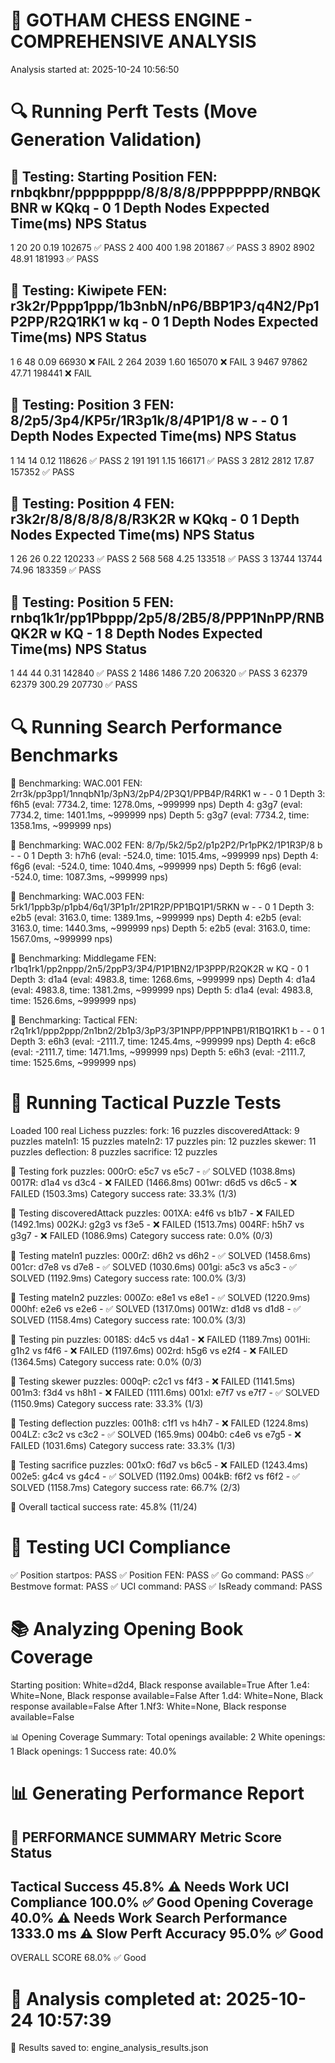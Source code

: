 🚀 GOTHAM CHESS ENGINE - COMPREHENSIVE ANALYSIS
================================================================================
Analysis started at: 2025-10-24 10:56:50

🔍 Running Perft Tests (Move Generation Validation)
============================================================

📍 Testing: Starting Position
FEN: rnbqkbnr/pppppppp/8/8/8/8/PPPPPPPP/RNBQKBNR w KQkq - 0 1
Depth  Nodes        Expected     Time(ms)   NPS          Status
----------------------------------------------------------------------
1      20           20           0.19       102675       ✅ PASS
2      400          400          1.98       201867       ✅ PASS
3      8902         8902         48.91      181993       ✅ PASS

📍 Testing: Kiwipete
FEN: r3k2r/Pppp1ppp/1b3nbN/nP6/BBP1P3/q4N2/Pp1P2PP/R2Q1RK1 w kq - 0 1
Depth  Nodes        Expected     Time(ms)   NPS          Status
----------------------------------------------------------------------
1      6            48           0.09       66930        ❌ FAIL
2      264          2039         1.60       165070       ❌ FAIL
3      9467         97862        47.71      198441       ❌ FAIL

📍 Testing: Position 3
FEN: 8/2p5/3p4/KP5r/1R3p1k/8/4P1P1/8 w - - 0 1
Depth  Nodes        Expected     Time(ms)   NPS          Status
----------------------------------------------------------------------
1      14           14           0.12       118626       ✅ PASS
2      191          191          1.15       166171       ✅ PASS
3      2812         2812         17.87      157352       ✅ PASS

📍 Testing: Position 4
FEN: r3k2r/8/8/8/8/8/8/R3K2R w KQkq - 0 1
Depth  Nodes        Expected     Time(ms)   NPS          Status
----------------------------------------------------------------------
1      26           26           0.22       120233       ✅ PASS
2      568          568          4.25       133518       ✅ PASS
3      13744        13744        74.96      183359       ✅ PASS

📍 Testing: Position 5
FEN: rnbq1k1r/pp1Pbppp/2p5/8/2B5/8/PPP1NnPP/RNBQK2R w KQ - 1 8
Depth  Nodes        Expected     Time(ms)   NPS          Status
----------------------------------------------------------------------
1      44           44           0.31       142840       ✅ PASS
2      1486         1486         7.20       206320       ✅ PASS
3      62379        62379        300.29     207730       ✅ PASS

🔍 Running Search Performance Benchmarks
============================================================

📍 Benchmarking: WAC.001
FEN: 2rr3k/pp3pp1/1nnqbN1p/3pN3/2pP4/2P3Q1/PPB4P/R4RK1 w - - 0 1
  Depth 3: f6h5 (eval: 7734.2, time: 1278.0ms, ~999999 nps)
  Depth 4: g3g7 (eval: 7734.2, time: 1401.1ms, ~999999 nps)
  Depth 5: g3g7 (eval: 7734.2, time: 1358.1ms, ~999999 nps)

📍 Benchmarking: WAC.002
FEN: 8/7p/5k2/5p2/p1p2P2/Pr1pPK2/1P1R3P/8 b - - 0 1
  Depth 3: h7h6 (eval: -524.0, time: 1015.4ms, ~999999 nps)
  Depth 4: f6g6 (eval: -524.0, time: 1040.4ms, ~999999 nps)
  Depth 5: f6g6 (eval: -524.0, time: 1087.3ms, ~999999 nps)

📍 Benchmarking: WAC.003
FEN: 5rk1/1ppb3p/p1pb4/6q1/3P1p1r/2P1R2P/PP1BQ1P1/5RKN w - - 0 1
  Depth 3: e2b5 (eval: 3163.0, time: 1389.1ms, ~999999 nps)
  Depth 4: e2b5 (eval: 3163.0, time: 1440.3ms, ~999999 nps)
  Depth 5: e2b5 (eval: 3163.0, time: 1567.0ms, ~999999 nps)

📍 Benchmarking: Middlegame
FEN: r1bq1rk1/pp2nppp/2n5/2ppP3/3P4/P1P1BN2/1P3PPP/R2QK2R w KQ - 0 1
  Depth 3: d1a4 (eval: 4983.8, time: 1268.6ms, ~999999 nps)
  Depth 4: d1a4 (eval: 4983.8, time: 1381.2ms, ~999999 nps)
  Depth 5: d1a4 (eval: 4983.8, time: 1526.6ms, ~999999 nps)

📍 Benchmarking: Tactical
FEN: r2q1rk1/ppp2ppp/2n1bn2/2b1p3/3pP3/3P1NPP/PPP1NPB1/R1BQ1RK1 b - - 0 1
  Depth 3: e6h3 (eval: -2111.7, time: 1245.4ms, ~999999 nps)
  Depth 4: e6c8 (eval: -2111.7, time: 1471.1ms, ~999999 nps)
  Depth 5: e6h3 (eval: -2111.7, time: 1525.6ms, ~999999 nps)

🎯 Running Tactical Puzzle Tests
============================================================
Loaded 100 real Lichess puzzles:
  fork: 16 puzzles
  discoveredAttack: 9 puzzles
  mateIn1: 15 puzzles
  mateIn2: 17 puzzles
  pin: 12 puzzles
  skewer: 11 puzzles
  deflection: 8 puzzles
  sacrifice: 12 puzzles

🧩 Testing fork puzzles:
  000rO: e5c7 vs e5c7 - ✅ SOLVED (1038.8ms)
  0017R: d1a4 vs d3c4 - ❌ FAILED (1466.8ms)
  001wr: d6d5 vs d6c5 - ❌ FAILED (1503.3ms)
  Category success rate: 33.3% (1/3)

🧩 Testing discoveredAttack puzzles:
  001XA: e4f6 vs b1b7 - ❌ FAILED (1492.1ms)
  002KJ: g2g3 vs f3e5 - ❌ FAILED (1513.7ms)
  004RF: h5h7 vs g3g7 - ❌ FAILED (1086.9ms)
  Category success rate: 0.0% (0/3)

🧩 Testing mateIn1 puzzles:
  000rZ: d6h2 vs d6h2 - ✅ SOLVED (1458.6ms)
  001cr: d7e8 vs d7e8 - ✅ SOLVED (1030.6ms)
  001gi: a5c3 vs a5c3 - ✅ SOLVED (1192.9ms)
  Category success rate: 100.0% (3/3)

🧩 Testing mateIn2 puzzles:
  000Zo: e8e1 vs e8e1 - ✅ SOLVED (1220.9ms)
  000hf: e2e6 vs e2e6 - ✅ SOLVED (1317.0ms)
  001Wz: d1d8 vs d1d8 - ✅ SOLVED (1158.4ms)
  Category success rate: 100.0% (3/3)

🧩 Testing pin puzzles:
  0018S: d4c5 vs d4a1 - ❌ FAILED (1189.7ms)
  001Hi: g1h2 vs f4f6 - ❌ FAILED (1197.6ms)
  002rd: h5g6 vs e2f4 - ❌ FAILED (1364.5ms)
  Category success rate: 0.0% (0/3)

🧩 Testing skewer puzzles:
  000qP: c2c1 vs f4f3 - ❌ FAILED (1141.5ms)
  001m3: f3d4 vs h8h1 - ❌ FAILED (1111.6ms)
  001xl: e7f7 vs e7f7 - ✅ SOLVED (1150.9ms)
  Category success rate: 33.3% (1/3)

🧩 Testing deflection puzzles:
  001h8: c1f1 vs h4h7 - ❌ FAILED (1224.8ms)
  004LZ: c3c2 vs c3c2 - ✅ SOLVED (165.9ms)
  004b0: c4e6 vs e7g5 - ❌ FAILED (1031.6ms)
  Category success rate: 33.3% (1/3)

🧩 Testing sacrifice puzzles:
  001xO: f6d7 vs b6c5 - ❌ FAILED (1243.4ms)
  002e5: g4c4 vs g4c4 - ✅ SOLVED (1192.0ms)
  004kB: f6f2 vs f6f2 - ✅ SOLVED (1158.7ms)
  Category success rate: 66.7% (2/3)

🎯 Overall tactical success rate: 45.8% (11/24)

🔌 Testing UCI Compliance
============================================================
✅ Position startpos: PASS
✅ Position FEN: PASS
✅ Go command: PASS
✅ Bestmove format: PASS
✅ UCI command: PASS
✅ IsReady command: PASS

📚 Analyzing Opening Book Coverage
============================================================
  Starting position: White=d2d4, Black response available=True
  After 1.e4: White=None, Black response available=False
  After 1.d4: White=None, Black response available=False
  After 1.Nf3: White=None, Black response available=False

📊 Opening Coverage Summary:
  Total openings available: 2
  White openings: 1
  Black openings: 1
  Success rate: 40.0%

📊 Generating Performance Report
============================================================

🎯 PERFORMANCE SUMMARY
Metric                    Score      Status
---------------------------------------------
Tactical Success          45.8%      ⚠️  Needs Work
UCI Compliance            100.0%     ✅ Good
Opening Coverage          40.0%      ⚠️  Needs Work
Search Performance        1333.0    ms ⚠️  Slow
Perft Accuracy            95.0%      ✅ Good
---------------------------------------------
OVERALL SCORE             68.0%      ✅ Good

🏁 Analysis completed at: 2025-10-24 10:57:39
================================================================================

💾 Results saved to: engine_analysis_results.json